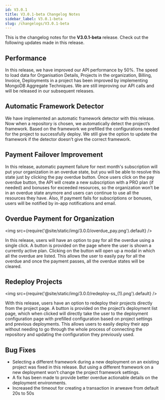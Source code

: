 ```yaml
---
id: V3.0.1
title: V3.0.1-beta Changelog Notes
sidebar_label: V3.0.1-beta
slug: /changelogs/V3.0.1-beta
---
```


This is the changelog notes for the **V3.0.1-beta** release. Check out the following updates made in this release.

## Performance

In this release, we have improved our API performance by 50%. The speed to load data for Organisation Details, Projects in the organization, Billing, Invoice, Deployments in a project has been improved by implementing MongoDB Aggregate Techniques. We are still improving our API calls and will be released in our subsequent releases.

## Automatic Framework Detector

We have implemented an automatic framework detector with this release. Now when a repository is chosen, we automatically detect the project’s framework. Based on the framework we prefilled the configurations needed for the project to successfully deploy. We still give the option to update the framework if the detector doesn’t give the correct framework.

## Payment Failover Improvement

In this release, automatic payment failure for next month's subscription will put your organization in an overdue state, but you will be able to resolve this state just by clicking the pay overdue button. Once users click on the pay overdue button, the API will create a new subscription with a PRO plan (if needed) and bonuses for exceeded resources, so the organization won’t be in an overdue state anymore and users can continue to use all the resources they have. Also, If payment fails for subscriptions or bonuses, users will be notified by in-app notifications and email.

## Overdue Payment for Organization

<img src={require('@site/static/img/3.0.0/overdue_pay.png').default} />

In this release, users will have an option to pay for all the overdue using a single click. A button is provided on the page where the user is shown a currently active plan. Clicking on the button will open up a modal in which all the overdue are listed. This allows the user to easily pay for all the overdue and once the payment passes, all the overdue states will be cleared.

## Redeploy Projects

<img src={require('@site/static/img/3.0.0/redeploy-ss\_(1).png').default} />

With this release, users have an option to redeploy their projects directly from the project page. A button is provided on the project’s deployment list page, which when clicked will directly take the user to the deployment configuration page with prefilled configuration based on project settings and previous deployments. This allows users to easily deploy their app without needing to go through the whole process of connecting the repository and updating the configuration they previously used.

## Bug Fixes

- Selecting a different framework during a new deployment on an existing project was fixed in this release. But using a different framework on a new deployment won’t change the project framework settings.
- A fix has been made to provide better overdue actionable details on the deployment environments.
- Increased the timeout for creating a transaction in arweave from default 20s to 50s
